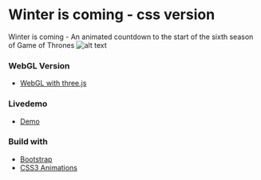 # Winter is coming - css version

Winter is coming - An animated countdown to the start of the sixth season of Game of Thrones
![alt text][previewImg]

### WebGL Version
- [WebGL with three.js](https://github.com/RomanKol/winteriscoming/)

### Livedemo
- [Demo](http://www.kollatschny.net/winteriscoming-css)

### Build with
- [Bootstrap](https://github.com/twbs/bootstrap/)
- [CSS3 Animations](https://developer.mozilla.org/de/docs/Web/CSS/animation)

[previewImg]: https://raw.githubusercontent.com/RomanKol/winteriscoming-css/master/app/images/winteriscoming_small.jpg "Preview Image"
